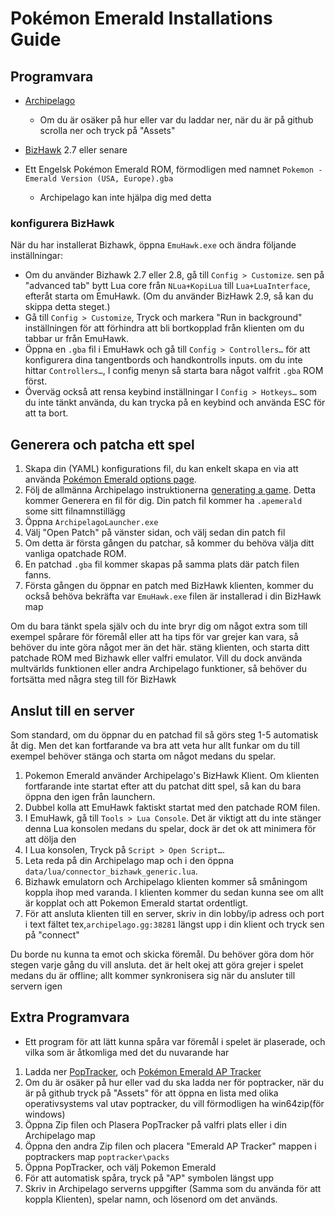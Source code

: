 # Pokémon Emerald Installations Guide

## Programvara

- [Archipelago](https://github.com/ArchipelagoMW/Archipelago/releases)
     - Om du är osäker på hur eller var du laddar ner, när du är på github scrolla ner och tryck på "Assets" 

- [BizHawk](https://tasvideos.org/BizHawk/ReleaseHistory) 2.7 eller senare

- Ett Engelsk Pokémon Emerald ROM, förmodligen med namnet `Pokemon - Emerald Version (USA, Europe).gba`
     - Archipelago kan inte hjälpa dig med detta

### konfigurera BizHawk

När du har installerat Bizhawk, öppna `EmuHawk.exe` och ändra följande inställningar:

- Om du använder Bizhawk 2.7 eller 2.8, gå till `Config > Customize`. sen på "advanced tab" bytt Lua core från
`NLua+KopiLua` till `Lua+LuaInterface`, efteråt starta om EmuHawk. (Om du använder BizHawk 2.9, så kan du skippa detta steget.)
- Gå till `Config > Customize`, Tryck och markera "Run in background" inställningen för att förhindra att bli bortkopplad från klienten
 om du tabbar ur från EmuHawk.
 - Öppna en `.gba` fil i EmuHawk och gå till `Config > Controllers…` för att konfigurera dina tangentbords och handkontrolls inputs. 
 om du inte hittar `Controllers…`, I config menyn så starta bara något valfrit `.gba` ROM först.
- Överväg också att rensa keybind inställningar I `Config > Hotkeys…` som du inte tänkt använda, du kan trycka på en keybind
och använda ESC för att ta bort.

## Generera och patcha ett spel

1. Skapa din (YAML) konfigurations fil, du kan enkelt skapa en via att använda
[Pokémon Emerald options page](../../../games/Pokemon%20Emerald/player-options).
2. Följ de allmänna Archipelago instruktionerna [generating a game](../../Archipelago/setup/en#generating-a-game).
Detta kommer Generera en fil för dig. Din patch fil kommer ha `.apemerald` some sitt filnamnstillägg
3. Öppna `ArchipelagoLauncher.exe`
4. Välj "Open Patch" på vänster sidan, och välj sedan din patch fil
5. Om detta är första gången du patchar, så kommer du behöva välja ditt vanliga opatchade ROM.
6. En patchad `.gba` fil kommer skapas på samma plats där patch filen fanns.
7. Första gången du öppnar en patch med BizHawk klienten, kommer du också behöva bekräfta var `EmuHawk.exe` 
filen är installerad i din BizHawk map

Om du bara tänkt spela själv och du inte bryr dig om något extra som till exempel spårare för föremål eller att ha tips för var grejer kan vara, 
så behöver du inte göra något mer än det här. stäng klienten, och starta ditt patchade ROM med Bizhawk eller valfri emulator.
Vill du dock använda multvärlds funktionen eller andra Archipelago funktioner, så behöver du fortsätta med några steg till för BizHawk

## Anslut till en server

Som standard, om du öppnar du en patchad fil så görs steg 1-5 automatisk åt dig. Men det kan fortfarande va bra att veta hur allt funkar om
du till exempel behöver stänga och starta om något medans du spelar.

1. Pokemon Emerald använder Archipelago's BizHawk Klient. Om klienten fortfarande inte startat efter att du patchat ditt spel,
så kan du bara öppna den igen från launchern.
2. Dubbel kolla att EmuHawk faktiskt startat med den patchade ROM filen.
3. I EmuHawk, gå till `Tools > Lua Console`. Det är viktigt att du inte stänger denna Lua konsolen medans du spelar, dock är det ok att minimera för att dölja den
4. I Lua konsolen, Tryck på `Script > Open Script…`.
5. Leta reda på din Archipelago map och i den öppna `data/lua/connector_bizhawk_generic.lua`.
6. Bizhawk emulatorn och Archipelago klienten kommer så småningom koppla ihop med varanda. I klienten kommer du sedan kunna see om allt är
kopplat och att Pokemon Emerald startat ordentligt.
7. För att ansluta klienten till en server, skriv in din lobby/ip adress och port i text fältet tex,`archipelago.gg:38281`
 längst upp i din klient och tryck sen på "connect"
 
 Du borde nu kunna ta emot och skicka föremål. Du behöver göra dom hör stegen varje gång du vill ansluta. det är helt okej
 att göra grejer i spelet medans du är offline; allt kommer synkronisera sig när du ansluter till servern igen

## Extra Programvara 

- Ett program för att lätt kunna spåra var föremål i spelet är plaserade, och vilka som är åtkomliga med det du nuvarande har

1. Ladda ner [PopTracker](https://github.com/black-sliver/PopTracker/releases), och
[Pokémon Emerald AP Tracker](https://github.com/seto10987/Archipelago-Emerald-AP-Tracker/releases/latest)
2. Om du är osäker på hur eller vad du ska ladda ner för poptracker, när du är på github tryck på "Assets" för att öppna en lista med olika operativsystems val
utav poptracker, du vill förmodligen ha win64zip(för windows)
3. Öppna Zip filen och Plasera PopTracker på valfri plats eller i din Archipelago map
4. Öppna den andra Zip filen och placera "Emerald AP Tracker" mappen i poptrackers map `poptracker\packs`
5. Öppna PopTracker, och välj Pokemon Emerald
6. För att automatisk spåra, tryck på "AP" symbolen längst upp
7. Skriv in Archipelago serverns uppgifter (Samma som du använda för att koppla Klienten), spelar namn, och lösenord om det används.

